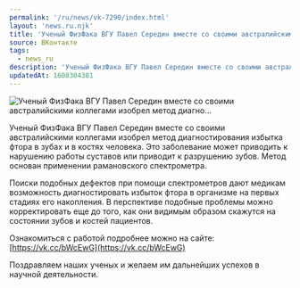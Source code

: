 ```yaml
---
permalink: '/ru/news/vk-7290/index.html'
layout: 'news.ru.njk'
title: 'Ученый ФизФака ВГУ Павел Середин вместе со своими австралийскими коллегами изобрел метод диагно'
source: ВКонтакте
tags:
  - news_ru
description: 'Ученый ФизФака ВГУ Павел Середин вместе со своими австралийскими коллегами изобрел метод диагно…'
updatedAt: 1608304381
---
```

![Ученый ФизФака ВГУ Павел Середин вместе со своими австралийскими коллегами изобрел метод диагно…](https://sun9-61.userapi.com/impg/n9sJ14EmVS3LGlxOAwsoLjHTsBs_yAQ7eYvgsw/1LlsxX-CwnU.jpg?size=1280x720&quality=96&sign=0a4e59ea683a1c9eb7e3fcb2b4c4ae0c&c_uniq_tag=Fo81hzgLakek28ZNZuatZZrp8fjBSOm9f807ODvab94&type=album)

Ученый ФизФака ВГУ Павел Середин вместе со своими австралийскими коллегами изобрел метод диагностирования избытка фтора в зубах и в костях человека. Это заболевание может приводить к нарушению работы суставов или приводит к разрушению зубов. Метод основан применении рамановского спектрометра.

Поиски подобных дефектов при помощи спектрометров дают медикам возможность диагностировать избыток фтора в организме на первых стадиях его накопления. В перспективе подобные проблемы можно корректировать еще до того, как они видимым образом скажутся на состоянии зубов и костей пациентов.

Ознакомиться с работой подробнее можно на сайте: [https://vk.cc/bWcEwG](https://vk.cc/bWcEwG)

Поздравляем наших ученых и желаем им дальнейших успехов в научной деятельности.
